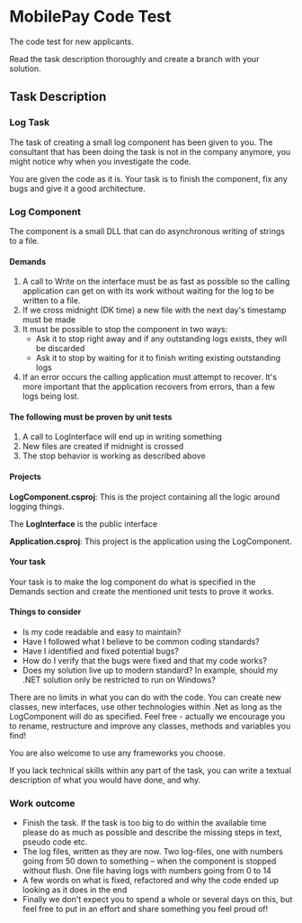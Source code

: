 # MobilePay Code Test
The code test for new applicants.

Read the task description thoroughly and create a branch with your solution.

## Task Description

### Log	Task

The task of creating a small log component has been given to you. The consultant that has been doing
the task is not in the company anymore, you might notice why when you investigate the code.

You are given the code as it is. Your task is to finish the component, fix any bugs and give it a good
architecture.

### Log Component

The component is a small DLL that can do asynchronous writing of strings to a file.

#### Demands

1. A call to Write on the interface must be as fast as possible so the calling application can get on with its
work without waiting for the log to be written to a file.
2. If we cross midnight (DK time) a new file with the next day's timestamp must be made
3. It must be possible to stop the component in two ways:
    * Ask it to stop right away and if any outstanding logs exists, they will be discarded
    * Ask it to stop by waiting for it to finish writing existing outstanding logs
4. If an error occurs the calling application must attempt to recover. It's more important that the application recovers from errors, than a few logs being lost.


#### The following must be proven by unit tests

1. A call to LogInterface will end up in writing something
2. New files are created if midnight is crossed
3. The stop behavior is working as described above

#### Projects

**LogComponent.csproj**: This is the project containing all the logic around logging things.

The **LogInterface** is the public interface

**Application.csproj**: This project is the application using the LogComponent.

#### Your task

Your task is to make the log component do what is specified in the Demands section and create the
mentioned unit tests to prove it works.

#### Things to consider

* Is my code readable and easy to maintain? 
* Have I followed what I believe to be common coding standards?
* Have I identified and fixed potential bugs?
* How do I verify that the bugs were fixed and that my code works? 
* Does my solution live up to modern standard? In example, should my .NET solution only be restricted to run on Windows?

There are no limits in what you can do with the code. You can create new classes, new interfaces, use
other technologies within .Net as long as the LogComponent will do as specified. 
Feel free - actually we encourage you to rename, restructure and improve any classes, methods and variables you find!

You are also welcome to use any frameworks you choose. 

If you lack technical skills within any part of the task, you can write a textual description of what you
would have done, and why.

### Work outcome

* Finish the task. If the task is too big to do within the available time please do as
much as possible and describe the missing steps in text, pseudo code etc.
* The log files, written as they are now. Two log-files, one with numbers going from 50 down
to something – when the component is stopped without flush. One file having logs with
numbers going from 0 to 14
* A few words on what is fixed, refactored and why the code ended up looking as it does in
the end
* Finally we don't expect you to spend a whole or several days on this, but feel free to put in an effort and share something you feel proud of!